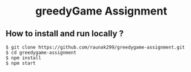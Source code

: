 <div align="center">
 
  
# greedyGame Assignment

</div>

## **How to install and run locally ?**

```
$ git clone https://github.com/raunak299/greedygame-assignment.git
$ cd greedygame-assignment
$ npm install
$ npm start
```
